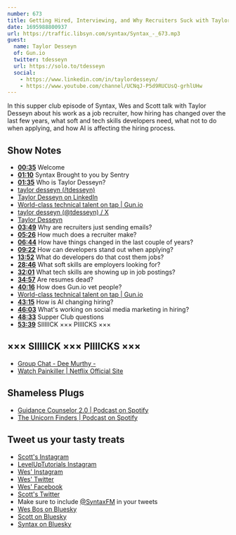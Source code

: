 ```yaml
---
number: 673
title: Getting Hired, Interviewing, and Why Recruiters Suck with Taylor Desseyn
date: 1695988800937
url: https://traffic.libsyn.com/syntax/Syntax_-_673.mp3
guest:
  name: Taylor Desseyn
  of: Gun.io
  twitter: tdesseyn
  url: https://solo.to/tdesseyn
  social:
    - https://www.linkedin.com/in/taylordesseyn/
    - https://www.youtube.com/channel/UCNqJ-P5d9RUCUsQ-grhlUHw
---
```


In this supper club episode of Syntax, Wes and Scott talk with Taylor Desseyn about his work as a job recruiter, how hiring has changed over the last few years, what soft and tech skills developers need, what not to do when applying, and how AI is affecting the hiring process.

## Show Notes

- **[00:35](#t=00:35)** Welcome
- **[01:10](#t=01:10)** Syntax Brought to you by Sentry
- **[01:35](#t=01:35)** Who is Taylor Desseyn?
- [taylor desseyn (/tdesseyn)](https://solo.to/tdesseyn)
- [Taylor Desseyn on LinkedIn](https://www.linkedin.com/in/taylordesseyn/)
- [World-class technical talent on tap | Gun.io](https://gun.io/)
- [taylor desseyn (@tdesseyn) / X](https://twitter.com/tdesseyn)
- [Taylor Desseyn](https://www.youtube.com/channel/UCNqJ-P5d9RUCUsQ-grhlUHw)
- **[03:49](#t=03:49)** Why are recruiters just sending emails?
- **[05:26](#t=05:26)** How much does a recruiter make?
- **[06:44](#t=06:44)** How have things changed in the last couple of years?
- **[09:22](#t=09:22)** How can developers stand out when applying?
- **[13:52](#t=13:52)** What do developers do that cost them jobs?
- **[28:46](#t=28:46)** What soft skills are employers looking for?
- **[32:01](#t=32:01)** What tech skills are showing up in job postings?
- **[34:57](#t=34:57)** Are resumes dead?
- **[40:16](#t=40:16)** How does Gun.io vet people?
- [World-class technical talent on tap | Gun.io](https://gun.io/)
- **[43:15](#t=43:15)** How is AI changing hiring?
- **[46:03](#t=46:03)** What's working on social media marketing in hiring?
- **[48:33](#t=48:33)** Supper Club questions
- **[53:39](#t=53:39)** SIIIIICK ××× PIIIICKS ×××

## ××× SIIIIICK ××× PIIIICKS ×××

- [Group Chat - Dee Murthy -](https://deemurthy.com/group-chat/)
- [Watch Painkiller | Netflix Official Site](https://www.netflix.com/ca/title/81095069)

## Shameless Plugs

- [Guidance Counselor 2.0 | Podcast on Spotify](https://open.spotify.com/show/2UBzvscEgepXLUKvA5c24x?nd=1)
- [The Unicorn Finders | Podcast on Spotify](https://open.spotify.com/show/5IF9OyWLb7FB78tWRYfuvE?nd=1)

## Tweet us your tasty treats

- [Scott's Instagram](https://www.instagram.com/stolinski/)
- [LevelUpTutorials Instagram](https://www.instagram.com/LevelUpTutorials/)
- [Wes' Instagram](https://www.instagram.com/wesbos/)
- [Wes' Twitter](https://twitter.com/wesbos)
- [Wes' Facebook](https://www.facebook.com/wesbos.developer)
- [Scott's Twitter](https://twitter.com/stolinski)
- Make sure to include [@SyntaxFM](https://twitter.com/SyntaxFM) in your tweets
- [Wes Bos on Bluesky](https://bsky.app/profile/wesbos.com)
- [Scott on Bluesky](https://bsky.app/profile/tolin.ski)
- [Syntax on Bluesky](https://bsky.app/profile/syntax.fm)
